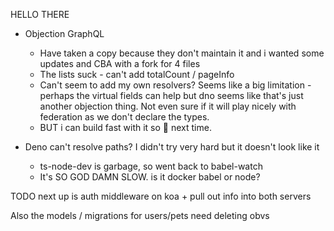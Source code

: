 
HELLO THERE


* Objection GraphQL
  * Have taken a copy because they don't maintain it and i wanted some updates and CBA with a fork for 4 files
  * The lists suck - can't add totalCount / pageInfo
  * Can't seem to add my own resolvers? Seems like a big limitation - perhaps the virtual fields can help but dno seems like that's just another objection thing. Not even sure if it will play nicely with federation as we don't declare the types.
  * BUT i can build fast with it so :shrug: next time.


* Deno can't resolve paths? I didn't try very hard but it doesn't look like it
  * ts-node-dev is garbage, so went back to babel-watch
  * It's SO GOD DAMN SLOW. is it docker babel or node?

TODO next up is auth middleware on koa + pull out info into both servers

Also the models / migrations for users/pets need deleting obvs

